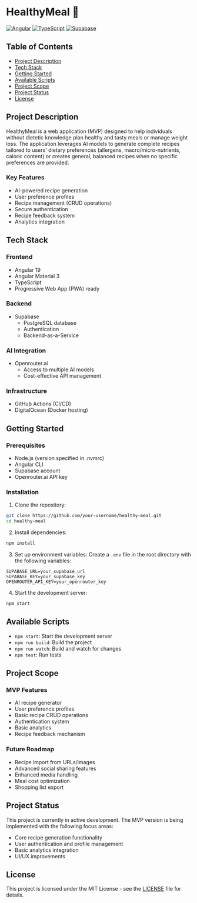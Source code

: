 # HealthyMeal 🥗

[![Angular](https://img.shields.io/badge/Angular-19.0.0-red.svg)](https://angular.io/)
[![TypeScript](https://img.shields.io/badge/TypeScript-5.6.2-blue.svg)](https://www.typescriptlang.org/)
[![Supabase](https://img.shields.io/badge/Supabase-Platform-purple.svg)](https://supabase.io/)

## Table of Contents
- [Project Description](#project-description)
- [Tech Stack](#tech-stack)
- [Getting Started](#getting-started)
- [Available Scripts](#available-scripts)
- [Project Scope](#project-scope)
- [Project Status](#project-status)
- [License](#license)

## Project Description

HealthyMeal is a web application (MVP) designed to help individuals without dietetic knowledge plan healthy and tasty meals or manage weight loss. The application leverages AI models to generate complete recipes tailored to users' dietary preferences (allergens, macro/micro-nutrients, caloric content) or creates general, balanced recipes when no specific preferences are provided.

### Key Features
- AI-powered recipe generation
- User preference profiles
- Recipe management (CRUD operations)
- Secure authentication
- Recipe feedback system
- Analytics integration

## Tech Stack

### Frontend
- Angular 19
- Angular Material 3
- TypeScript
- Progressive Web App (PWA) ready

### Backend
- Supabase
  - PostgreSQL database
  - Authentication
  - Backend-as-a-Service

### AI Integration
- Openrouter.ai
  - Access to multiple AI models
  - Cost-effective API management

### Infrastructure
- GitHub Actions (CI/CD)
- DigitalOcean (Docker hosting)

## Getting Started

### Prerequisites
- Node.js (version specified in .nvmrc)
- Angular CLI
- Supabase account
- Openrouter.ai API key

### Installation

1. Clone the repository:
```bash
git clone https://github.com/your-username/healthy-meal.git
cd healthy-meal
```

2. Install dependencies:
```bash
npm install
```

3. Set up environment variables:
Create a `.env` file in the root directory with the following variables:
```
SUPABASE_URL=your_supabase_url
SUPABASE_KEY=your_supabase_key
OPENROUTER_API_KEY=your_openrouter_key
```

4. Start the development server:
```bash
npm start
```

## Available Scripts

- `npm start`: Start the development server
- `npm run build`: Build the project
- `npm run watch`: Build and watch for changes
- `npm test`: Run tests

## Project Scope

### MVP Features
- AI recipe generator
- User preference profiles
- Basic recipe CRUD operations
- Authentication system
- Basic analytics
- Recipe feedback mechanism

### Future Roadmap
- Recipe import from URLs/images
- Advanced social sharing features
- Enhanced media handling
- Meal cost optimization
- Shopping list export

## Project Status

This project is currently in active development. The MVP version is being implemented with the following focus areas:
- Core recipe generation functionality
- User authentication and profile management
- Basic analytics integration
- UI/UX improvements

## License

This project is licensed under the MIT License - see the [LICENSE](LICENSE) file for details. 